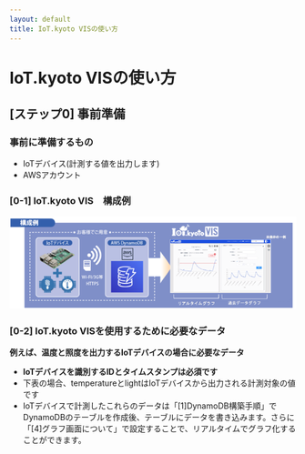 ```yaml
---
layout: default
title: IoT.kyoto VISの使い方
---
```


# IoT.kyoto VISの使い方

## [ステップ0] 事前準備

### 事前に準備するもの

- IoTデバイス(計測する値を出力します)
- AWSアカウント

### [0-1] IoT.kyoto VIS　構成例

![全体構成図](../../images/vis-manual/whole_image.png)

### [0-2] IoT.kyoto VISを使用するために必要なデータ

**例えば、温度と照度を出力するIoTデバイスの場合に必要なデータ**

- **IoTデバイスを識別するIDとタイムスタンプは必須です**
- 下表の場合、temperatureとlightはIoTデバイスから出力される計測対象の値です
- IoTデバイスで計測したこれらのデータは「[1]DynamoDB構築手順」でDynamoDBのテーブルを作成後、テーブルにデータを書き込みます。さらに「[4]グラフ画面について」で設定することで、リアルタイムでグラフ化することができます。
